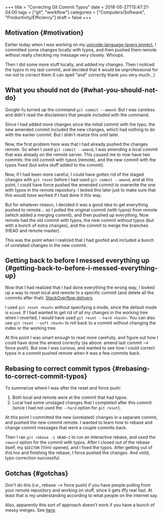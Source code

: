 +++
title = "Correcting Git Commit Typos"
date = 2018-05-27T15:47:21-04:00
tags = ["git", "workflow"]
categories = ["Computers/Software", "Productivity/Efficiency"]
draft = false
+++

## Motivation {#motivation}

Earlier today when I was working on my [unicode-language-layers project](https://github.com/StevenTammen/unicode-language-layers), I committed some changes locally with typos, and then pushed them remote without really checking my message very closely. Whoops.

Then I did some more stuff locally, and added my changes. Then I noticed the typos in my last commit, and decided that it would be unprofessional for me not to correct them (I can spell "and" correctly thank you very much...)


## What you should not do {#what-you-should-not-do}

Google-fu turned up the command `git commit --amend`. But I was careless and didn't read the disclaimers that people included with the command.

Since I had added more changes since the initial commit with the typo, the new amended commit included the new changes, which had nothing to do with the earlier commit. But I didn't realize this until later.

Now, the first problem here was that I had already pushed the changes remote. So when I used `git commit --amend`, I was amending a local commit that was already on the remote server. This caused me to now have two commits: the old commit with typos (remote), and the new commit with the typos fixed (but extra stuff added to the commit).

Now, if I had been more careful, I could have gotten rid of the staged changes with `git reset` before I had used `git commit --amend`, and at this point, I could have force pushed the amended commit to overwrite the one with typos in the remote repository. I tested this later just to make sure that this _would have_ worked if I had done it this way.

But for whatever reason, I decided it was a good idea to get everything pushed to remote... so I pulled the original commit (with typos) from remote (which added a merging commit), and then pushed up everything. Now remote had the old commit with typos, the new commit without typos (but with a bunch of extra changes), and the commit to merge the branches (HEAD and remote master).

This was the point when I realized that I had goofed and included a bunch of unrelated changes in the new commit.


## Getting back to before I messed everything up {#getting-back-to-before-i-messed-everything-up}

Now that I had realized that I had done everything the wrong way, I looked up a way to reset local and remote to a specific commit (and delete all the commits after that): [StackOverflow delivers](https://stackoverflow.com/a/3293592).

I used `git reset <hash>` without specifying a mode, since the default mode is `mixed`. If I had wanted to get rid of all my changes in the working tree when I reverted, I would have used `git reset --hard <hash>`. You can also use `git reset --soft <hash>` to roll back to a commit without changing the index or the working tree.

At this point I was smart enough to read more carefully, and figure out how I could have done the amend correctly (as above: amend last commit --> force push). But now I was curious, and wanted to see how I could correct typos in a commit pushed remote when it was a few commits back.


## Rebasing to correct commit typos {#rebasing-to-correct-commit-typos}

To summarize where I was after the reset and force push:

1.  Both local and remote were at the commit that had typos.
2.  Local had some unstaged changes that I completed after this commit (since I had not used the `--hard` option for `git reset`).

At this point I committed the new (unrelated) changes in a separate commit, and pushed the new commit remote. I wanted to learn how to rebase and change commit messages that were a couple commits back.

Then I ran `git rebase -i HEAD~2` to run an interactive rebase, and used the `reword`
option for the commit with typos. After I closed out of the rebase itself, my `$EDITOR` (Vim) opened, and I fixed the typos. After getting out of this too and finishing the rebase, I force pushed the changes. And _voilà_, typo correction successful.


## Gotchas {#gotchas}

Don't do this (i.e., rebase --> force push) if you have people pulling from your remote repository and working on stuff, since it gets iffy real fast. At least that is my understanding according to what people on the internet say.

Also, apparently this sort of approach doesn't work if you have a bunch of messy merges. See [here](https://stackoverflow.com/questions/42252725/git-change-already-pushed-commit-message-using-git-rebase).
